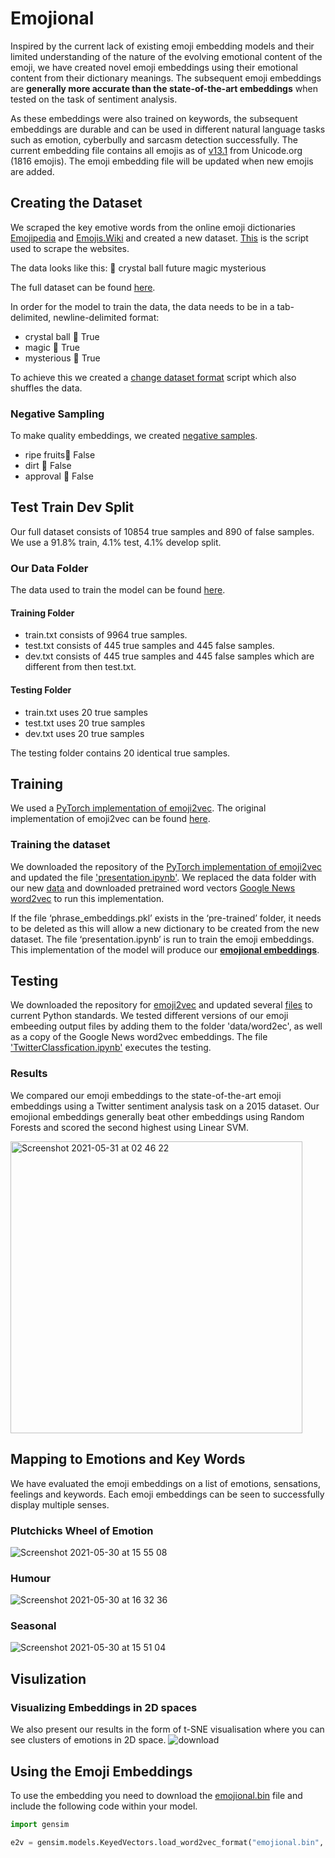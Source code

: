 # Emojional
Inspired by the current lack of existing emoji embedding models and their limited understanding of the nature of the evolving emotional content of the emoji, we have created novel emoji embeddings using their emotional content from their dictionary meanings. The subsequent emoji embeddings are **generally more accurate than the state-of-the-art embeddings** when tested on the task of sentiment analysis. 

As these embeddings were also trained on keywords, the subsequent embeddings are durable and can be used in different natural language tasks such as emotion, cyberbully and sarcasm detection successfully. The current embedding file contains all emojis as of [v13.1](https://unicode.org/emoji/charts/full-emoji-list.html) from Unicode.org (1816 emojis). The emoji embedding file will be updated when new emojis are added.

## Creating the Dataset

We scraped the key emotive words from the online emoji dictionaries [Emojipedia](https://emojipedia.org) and [Emojis.Wiki](https://emojis.wiki) and created a new dataset. [This](https://github.com/elenabarry/emojional/blob/main/Helpful%20Scripts/python_scraping.ipynb.zip) is the script used to scrape the websites. 

The data looks like this:
🔮	crystal ball	future	magic	mysterious

The full dataset can be found [here](https://github.com/elenabarry/emojional/blob/main/Data/emojional%20dataset.csv).

In order for the model to train the data, the data needs to be in a tab-delimited, newline-delimited format:

* crystal ball	🔮	True
* magic	🔮	True
* mysterious	🔮	True

To achieve this we created a [change dataset format](https://github.com/elenabarry/emojional/blob/main/Helpful%20Scripts/Change_dataset_format.ipynb) script which also shuffles the data.

### Negative Sampling

To make quality embeddings, we created [negative samples](https://github.com/elenabarry/emojional/blob/main/Helpful%20Scripts/Negative_Sampling.ipynb).

* ripe fruits🔮	False
* dirt	🔮	False
* approval	🔮	False

## Test Train Dev Split

Our full dataset consists of 10854 true samples and 890 of false samples. We use a 91.8% train, 4.1% test, 4.1% develop split.

### Our Data Folder

The data used to train the model can be found [here](https://github.com/elenabarry/emojional/tree/main/Data). 

#### Training Folder

* train.txt consists of 9964 true samples.
* test.txt consists of 445 true samples and 445 false samples.
* dev.txt consists of 445 true samples and 445 false samples which are different from then test.txt.


#### Testing Folder

* train.txt uses 20 true samples
* test.txt uses 20 true samples
* dev.txt uses 20 true samples

The testing folder contains 20 identical true samples. 

## Training

We used a [PyTorch implementation of emoji2vec](https://github.com/pwiercinski/emoji2vec_pytorch). The original implementation of emoji2vec can be found [here](https://github.com/uclnlp/emoji2vec). 

### Training the dataset
We downloaded the repository of the [PyTorch implementation of emoji2vec](https://github.com/pwiercinski/emoji2vec_pytorch) and updated the file ['presentation.ipynb'](https://github.com/elenabarry/emojional/blob/main/PyTorch%20Emoji2vec/presentation.ipynb). We replaced the data folder with our new [data](https://github.com/elenabarry/emojional/tree/main/Data) and downloaded pretrained word vectors [Google News word2vec](https://code.google.com/archive/p/word2vec/) to run this implementation. 

If the file ‘phrase_embeddings.pkl’ exists in the ‘pre-trained’ folder, it needs to be deleted as this will allow a new dictionary to be created from the new dataset. The file ‘presentation.ipynb’ is run to train the emoji embeddings. This implementation of the model will produce our [**emojional embeddings**](https://github.com/elenabarry/emojional/blob/main/Emojional%20Embeddings/emojional.bin). 

## Testing
We downloaded the repository for [emoji2vec](https://github.com/uclnlp/emoji2vec) and updated several [files](https://github.com/elenabarry/emojional/tree/main/Original%20Emoji2vec) to current Python standards. We tested different versions of our emoji embeeding output files by adding them to the folder 'data/word2ec', as well as a copy of the Google News word2vec embeddings. The file ['TwitterClassfication.ipynb'](https://github.com/elenabarry/emojional/blob/main/Original%20Emoji2vec/TwitterClassification.ipynb) executes the testing.

### Results
We compared our emoji embeddings to the state-of-the-art emoji embeddings using a Twitter sentiment analysis task on a 2015 dataset. Our emojional embeddings generally beat other embeddings using Random Forests and scored the second highest using Linear SVM. 

<img width="467" alt="Screenshot 2021-05-31 at 02 46 22" src="https://user-images.githubusercontent.com/53048127/120128657-73741f80-c1ba-11eb-8f0e-9930e157937b.png">

## Mapping to Emotions and Key Words
We have evaluated the emoji embeddings on a list of emotions, sensations, feelings and keywords. Each emoji embeddings can be seen to successfully display multiple senses.

### Plutchicks Wheel of Emotion
![Screenshot 2021-05-30 at 15 55 08](https://user-images.githubusercontent.com/53048127/120110051-046bdc00-c164-11eb-984c-ce45643e8159.png)

### Humour
![Screenshot 2021-05-30 at 16 32 36](https://user-images.githubusercontent.com/53048127/120110279-bc998480-c164-11eb-8208-a8d8ff89adfe.png)

### Seasonal
![Screenshot 2021-05-30 at 15 51 04](https://user-images.githubusercontent.com/53048127/120110044-fa49dd80-c163-11eb-8ca6-a93a53ecacc6.png)

## Visulization

### Visualizing Embeddings in 2D spaces
We also present our results in the form of t-SNE visualisation where you can see clusters of emotions in 2D space.
![download](https://user-images.githubusercontent.com/53048127/117536197-93685700-aff1-11eb-80ae-6bc98a5a8bb4.png)

## Using the Emoji Embeddings

To use the embedding you need to download the [emojional.bin](https://github.com/elenabarry/emojional/blob/main/Emojional%20Embeddings/emojional.bin) file and include the following code within your model.
```python
import gensim

e2v = gensim.models.KeyedVectors.load_word2vec_format("emojional.bin", binary=True)
```
